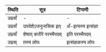 | स्थिति | सूत्र | टिप्पणी |
| ----- | ------- | ------ |
| उघ्रसँ | - | - |
| उघ्रसँ | उपदेशेऽजनुनासिक इत् | अँ-इत्यस्य इत्संज्ञा |
| उघ्रसँ | शेषात् कर्तरि परस्मैपदम् | इति परस्मैपदम् |
| उघ्रस् | तस्य लोपः | इत्संज्ञकस्य लोपः |
